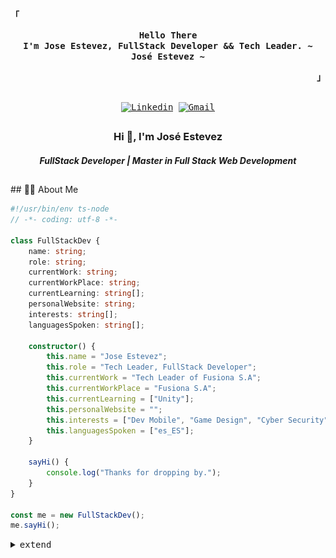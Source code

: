 <!-- Inspiration: https://github.com/rxyhn-->

<!-- Header
![Header](./header.png)
 -->
<h2></h2>
<!-- Profile -->
<p align="left"><strong><samp>「</samp></strong></p>
  <p align="center">
    <samp>
      <b>
        Hello There
      <br>
        I'm Jose Estevez, FullStack Developer && Tech Leader.
      </b>
   <b>
        ~ José Estevez ~
   </b>
  </samp>
</p>

<p align="right"><strong><samp>」</samp></strong></p>

<h2></h2>
<!-- Contact Me -->
<p align="center">
  <samp>
        <a href="https://www.linkedin.com/in/xx/](https://www.linkedin.com/in/jose-estevez-0b9a4729/" target="_blank"><img alt="Linkedin" src="https://img.shields.io/badge/Linkedin-0072b1.svg?style=for-the-badge&logo=Linkedin&logoColor=white"></a></a>
            <a href="mailto:josefelixe@gmail.com" target="_blank"><img alt="Gmail" src="https://img.shields.io/badge/Gmail-D14836?style=for-the-badge&logo=gmail&logoColor=white"></a></a>
           </a>
  </samp>
</p>

<h2></h2>
<!-- More Information -->
<h3 align="center">Hi 👋, I'm José Estevez</h3>
<h5 align="center">FullStack Developer | Master in Full Stack Web Development </h5>

<h2></h2>
## 👨‍💻 About Me

```typescript
#!/usr/bin/env ts-node
// -*- coding: utf-8 -*-

class FullStackDev {
    name: string;
    role: string;
    currentWork: string;
    currentWorkPlace: string;
    currentLearning: string[];
    personalWebsite: string;
    interests: string[];
    languagesSpoken: string[];

    constructor() {
        this.name = "Jose Estevez";
        this.role = "Tech Leader, FullStack Developer";
        this.currentWork = "Tech Leader of Fusiona S.A";
        this.currentWorkPlace = "Fusiona S.A";
        this.currentLearning = ["Unity"];
        this.personalWebsite = "";
        this.interests = ["Dev Mobile", "Game Design", "Cyber Security"];
        this.languagesSpoken = ["es_ES"];
    }

    sayHi() {
        console.log("Thanks for dropping by.");
    }
}

const me = new FullStackDev();
me.sayHi();

```


<details>
  <summary><samp>extend</samp></summary>

## 🔧 Technologies & Tools

![](https://img.shields.io/badge/OS-Linux-informational?style=flat&logo=linux&logoColor=white&color=6aa6f8) ![](https://img.shields.io/badge/Git-Bash-informational?style=flat&logo=git&logoColor=white&color=6aa6f8) ![](https://img.shields.io/badge/Shell-Bash-informational?style=flat&logo=gnu-bash&logoColor=white&color=6aa6f8) ![](https://img.shields.io/badge/Editor-VS_Code-informational?style=flat&logo=visual-studio-code&logoColor=white&color=6aa6f8)
 ![](https://img.shields.io/badge/Code-Python-informational?style=flat&logo=python&logoColor=white&color=6aa6f8)   ![](https://img.shields.io/badge/Code-JavaScript-informational?style=flat&logo=javascript&logoColor=white&color=6aa6f8) ![](https://img.shields.io/badge/Code-Typescript-informational?style=flat&logo=typescript&logoColor=white&color=6aa6f8)  ![](https://img.shields.io/badge/Code-React-informational?style=flat&logo=react&logoColor=white&color=6aa6f8) ![](https://img.shields.io/badge/Code-Scala-informational?style=flat&logo=scala&logoColor=white&color=6aa6f8)
  ![](https://img.shields.io/badge/Tools-PostgreSQL-informational?style=flat&logo=postgresql&logoColor=white&color=6aa6f8) ![](https://img.shields.io/badge/Tools-OracleQL-informational?style=flat&logo=oracle&logoColor=white&color=6aa6f8) ![](https://img.shields.io/badge/Tools-MySQL-informational?style=flat&logo=mysql&logoColor=white&color=6aa6f8) ![](https://img.shields.io/badge/Tools-MongoDB-informational?style=flat&logo=mongodb&logoColor=white&color=6aa6f8)    ![](https://img.shields.io/badge/Tools-MariaDB-informational?style=flat&logo=mariadb&logoColor=white&color=6aa6f8)
 ![](https://img.shields.io/badge/Tools-Scikitlearn-informational?style=flat&logo=scikitlearn&logoColor=white&color=6aa6f8)![](https://img.shields.io/badge/Tools-Tensorflow-informational?style=flat&logo=tensorflow&logoColor=white&color=6aa6f8) ![](https://img.shields.io/badge/Tools-Pytorch-informational?style=flat&logo=pytorch&logoColor=white&color=6aa6f8)![](https://img.shields.io/badge/Tools-OpenCV-informational?style=flat&logo=openCV&logoColor=white&color=6aa6f8) ![](https://img.shields.io/badge/Tools-Selenium-informational?style=flat&logo=selenium&logoColor=white&color=6aa6f8) ![](https://img.shields.io/badge/Tools-Flask-informational?style=flat&logo=flask&logoColor=white&color=6aa6f8) ![](https://img.shields.io/badge/Tools-Django-informational?style=flat&logo=django&logoColor=white&color=6aa6f8) ![](https://img.shields.io/badge/Tools-FastAPI-informational?style=flat&logo=fastapi&logoColor=white&color=6aa6f8)
 ![](https://img.shields.io/badge/Tools-Docker-informational?style=flat&logo=docker&logoColor=white&color=6aa6f8) ![](https://img.shields.io/badge/Tools-Kubernetes-informational?style=flat&logo=kubernetes&logoColor=white&color=6aa6f8)

<h2></h2>

## 🔥 Github Stats
<!-- Github Stats -->
<p align="center">
  <samp>
       <img src="https://komarev.com/ghpvc/?username=jleonestevez&color=E10404&style=flat" alt="jleonestevez" />
       <img src="http://img.shields.io/badge/Code%20Time-1%2C688%20hrs%2011%20mins-E10404" alt="jleonestevez"/>
       <img src="https://img.shields.io/badge/From%20Hello%20World%20I%27ve%20Written-1%20Million%20lines%20of%20code-E10404" alt="jleonestevez"/>
  </samp>
</p>

<p align="center">
  <samp>
       <img alt="GitHub Stats" src="https://github-readme-stats.vercel.app/api?username=jleonestevez&show_icons=true&include_all_commits=true&count_private=true&hide=issues&hide_border=true&theme=codeSTACKr&custom_title=jleonestevez%20Github%20Stats"/>
       <img alt="Top Language" src="https://github-readme-stats.vercel.app/api/top-langs/?username=jleonestevez&layout=compact&hide_border=true&theme=codeSTACKr"/>
  </samp>
</p>

<p align="center">
  <samp>
       <img src="https://raw.githubusercontent.com/jleonestevez/jleonestevez/output/snake.svg" alt="Snake animation" />
  </samp>
</p>

<b>Note:</b> Top languages is only a metric of the languages my public code consists of and doesn't reflect experience or skill level.



</details>

